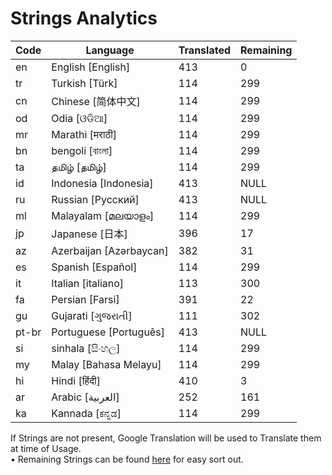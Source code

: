 # Strings Analytics


| Code | Language | Translated | Remaining |
|----|-------|-------|---|
| en | English [English] | 413 | 0 |
| tr | Turkish [Türk] | 114 | 299 |
| cn | Chinese [简体中文] | 114 | 299 |
| od | Odia [ଓଡିଆ] | 114 | 299 |
| mr | Marathi [मराठी] | 114 | 299 |
| bn | bengoli [বাংলা] | 114 | 299 |
| ta | தமிழ் [தமிழ்] | 114 | 299 |
| id | Indonesia [Indonesia] | 413 | NULL |
| ru | Russian [Русский] | 413 | NULL |
| ml | Malayalam [മലയാളം] | 114 | 299 |
| jp | Japanese [日本] | 396 | 17 |
| az | Azerbaijan [Azərbaycan] | 382 | 31 |
| es | Spanish [Español] | 114 | 299 |
| it | Italian [italiano] | 113 | 300 |
| fa | Persian [Farsi] | 391 | 22 |
| gu | Gujarati [ગુજરાતી] | 111 | 302 |
| pt-br | Portuguese [Português] | 413 | NULL |
| si | sinhala [සිංහල] | 114 | 299 |
| my | Malay [Bahasa Melayu] | 114 | 299 |
| hi | Hindi [हिंदी] | 410 | 3 |
| ar | Arabic [العربية] | 252 | 161 |
| ka | Kannada [ಕನ್ನಡ] | 114 | 299 |


If Strings are not present, Google Translation will be used to Translate them at time of Usage.
<br>• Remaining Strings can be found [here](./remaining.csv) for easy sort out.